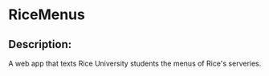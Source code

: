 # RiceMenus

## Description:

A web app that texts Rice University students the menus of Rice's serveries.
